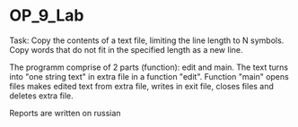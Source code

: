 # OP_9_Lab

Task: Copy the contents of a text file, limiting the line length to N
symbols. Copy words that do not fit in the specified length
as a new line.

The programm comprise of 2 parts (function): edit and main. The text 
turns into "one string text" in extra file in a function "edit". Function 
"main" opens files makes edited text from extra file, writes in exit file,
closes files and deletes extra file.


Reports are written on russian
